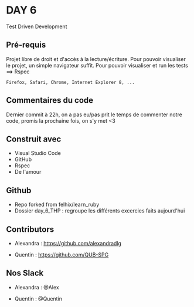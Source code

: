 # DAY 6

Test Driven Development

## Pré-requis

Projet libre de droit et d'accès à la lecture/écriture. 
Pour pouvoir visualiser le projet, un simple navigateur suffit.
Pour pouvoir visualiser et run les tests ==> Rspec 


```
Firefox, Safari, Chrome, Internet Explorer 8, ...
```

## Commentaires du code

Dernier commit à 22h, on a pas eu/pas prit le temps de commenter notre code, promis la prochaine fois, on s'y met <3

## Construit avec

* Visual Studio Code
* GitHub
* Rspec
* De l'amour

## Github 

* Repo forked from felhix/learn_ruby
* Dossier day_6_THP : regroupe les différents excercies faits aujourd'hui

## Contributors

* Alexandra : https://github.com/alexandradlg

* Quentin : https://github.com/QUB-SPG

## Nos Slack

* Alexandra : @Alex

* Quentin : @Quentin
